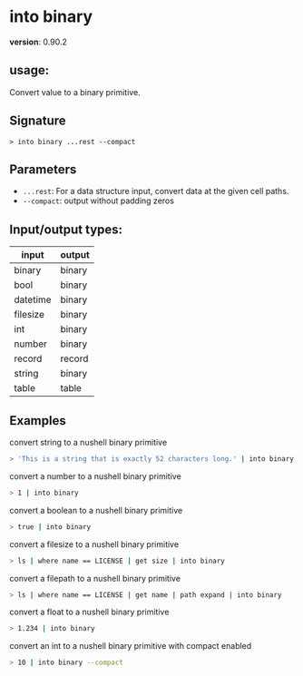 # into binary

**version**: 0.90.2

## **usage**:

Convert value to a binary primitive.

## Signature

`> into binary ...rest --compact`

## Parameters

- `...rest`: For a data structure input, convert data at the given cell paths.
- `--compact`: output without padding zeros

## Input/output types:

| input    | output |
| -------- | ------ |
| binary   | binary |
| bool     | binary |
| datetime | binary |
| filesize | binary |
| int      | binary |
| number   | binary |
| record   | record |
| string   | binary |
| table    | table  |

## Examples

convert string to a nushell binary primitive

```bash
> 'This is a string that is exactly 52 characters long.' | into binary
```

convert a number to a nushell binary primitive

```bash
> 1 | into binary
```

convert a boolean to a nushell binary primitive

```bash
> true | into binary
```

convert a filesize to a nushell binary primitive

```bash
> ls | where name == LICENSE | get size | into binary
```

convert a filepath to a nushell binary primitive

```bash
> ls | where name == LICENSE | get name | path expand | into binary
```

convert a float to a nushell binary primitive

```bash
> 1.234 | into binary
```

convert an int to a nushell binary primitive with compact enabled

```bash
> 10 | into binary --compact
```
